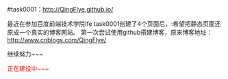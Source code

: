 #task0001：http://QingFlye.github.io/

最近在参加百度前端技术学院ife task0001创建了4个页面后，:希望把静态页面还原成一个真实的博客网站。
第一次尝试使用github搭建博客，原来博客地址：http://www.cnblogs.com/QingFlye/

继续努力~~~

<p style="color:red">正在建设中~~~</a>



